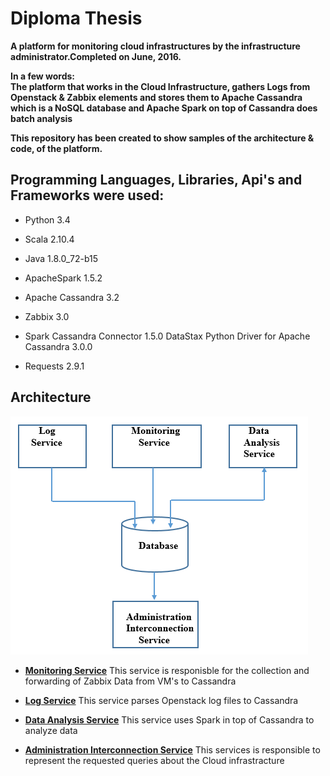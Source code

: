 # Diploma Thesis

__A platform for monitoring cloud infrastructures by the infrastructure administrator.Completed on June, 2016.__

__In a few words:  
The platform that works in the Cloud Infrastructure, gathers Logs from Openstack & Zabbix elements and stores them
  to Apache Cassandra which is a NoSQL database and Apache Spark on top of Cassandra does batch analysis__
  
  
__This repository has been created to show samples of the architecture & code, of the platform.__

 ## Programming Languages, Libraries, Api's and Frameworks were used:

* Python 3.4 

* Scala 2.10.4 

* Java 1.8.0_72-b15 

* ApacheSpark 1.5.2 

* Apache Cassandra 3.2 

* Zabbix 3.0 

* Spark Cassandra Connector 1.5.0 DataStax Python Driver for Apache Cassandra 3.0.0 

* Requests 2.9.1

 ## Architecture
![Image of Architecture](https://github.com/kdalkafoukis/diploma_thesis/blob/master/platform_arch.PNG)

- [**Monitoring Service**](http://github.com)
This service is responisble for the collection and forwarding of Zabbix Data from VM's to Cassandra

- [**Log Service**](http://github.com)
This service parses Openstack log files to Cassandra

- [**Data Analysis Service**](http://github.com)
This service uses Spark in top of Cassandra to analyze data

- [**Administration Interconnection Service**](http://github.com)
This services is responsible to represent the requested queries about the Cloud infrastracture

